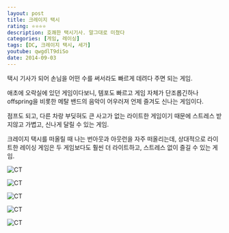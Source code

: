 ```yaml
---
layout: post
title: 크레이지 택시
rating: ⭐️⭐️⭐️⭐️
description: 호쾌한 택시기사. 말그대로 미쳤다
categories: [게임, 레이싱]
tags: [DC, 크레이지 택시, 세가]
youtube: qwgdlT9diSo
date: 2014-09-03
---
```


택시 기사가 되어 손님을 어떤 수를 써서라도 빠르게 데려다 주면 되는 게임.

애초에 오락실에 있던 게임이다보니, 템포도 빠르고 게임 자체가 단조롭긴하나 offspring을 비롯한 메탈 밴드의 음악이 어우러져 언제 즐겨도 신나는 게임이다.

점프도 되고, 다른 차랑 부딪혀도 큰 사고가 없는 라이트한 게임이기 때문에 스트레스 받지않고 가볍고, 신나게 달릴 수 있는 게임.

크레이지 택시를 떠올릴 때 나는 번아웃과 아웃런을 자주 떠올리는데, 상대적으로 라이트한 레이싱 게임은 두 게임보다도 훨씬 더 라이트하고, 스트레스 없이 즐길 수 있는 게임.

![CT](../../review/img/2014/crazytaxi_00.jpg)

![CT](../../review/img/2014/crazytaxi_01.jpg)

![CT](../../review/img/2014/crazytaxi_02.jpg)

![CT](../../review/img/2014/crazytaxi_03.jpg)

![CT](../../review/img/2014/crazytaxi_04.jpg)
